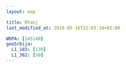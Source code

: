 ```yaml
---
layout: map

title: Rtanj
last_modified_at: 2018-05-16T22:03:34+02:00

WDPA: [145140]
geoSrbija:
  L1_183: [130]
  L1_362: [50]
---
```

